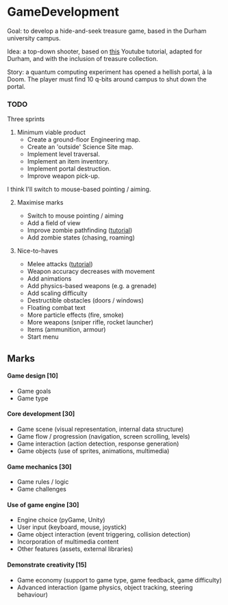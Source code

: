 # GameDevelopment

Goal: to develop a hide-and-seek treasure game, based in the Durham university campus. 

Idea: a top-down shooter, based on [this](https://www.youtube.com/playlist?list=PLsk-HSGFjnaGQq7ybM8Lgkh5EMxUWPm2i) 
Youtube tutorial, adapted for Durham, and with the inclusion of treasure collection.

Story: a quantum computing experiment has opened a hellish portal, à la Doom. The player
must find 10 q-bits around campus to shut down the portal. 

### TODO

Three sprints

1. Minimum viable product
    * Create a ground-floor Engineering map.
    * Create an 'outside' Science Site map.
    * Implement level traversal.
    * Implement an item inventory.
    * Implement portal destruction.
    * Improve weapon pick-up.
    
I think I'll switch to mouse-based pointing / aiming.     
    
2. Maximise marks
     * Switch to mouse pointing / aiming
     * Add a field of view
     * Improve zombie pathfinding ([tutorial](https://www.youtube.com/watch?v=e3gbNOl4DiM))
     * Add zombie states (chasing, roaming)
     
3. Nice-to-haves
    * Melee attacks ([tutorial](https://www.youtube.com/watch?v=AaJopFFkmNo))
    * Weapon accuracy decreases with movement
    * Add animations
    * Add physics-based weapons (e.g. a grenade)
    * Add scaling difficulty
    * Destructible obstacles (doors / windows)
    * Floating combat text
    * More particle effects (fire, smoke)
    * More weapons (sniper rifle, rocket launcher)
    * Items (ammunition, armour)
    * Start menu

## Marks

#### Game design [10]

* Game goals
* Game type

#### Core development [30]

* Game scene (visual representation, internal data structure)
* Game flow / progression (navigation, screen scrolling, levels)
* Game interaction (action detection, response generation)
* Game objects (use of sprites, animations, multimedia)

#### Game mechanics [30]

* Game rules / logic
* Game challenges

#### Use of game engine [30]

* Engine choice (pyGame, Unity)
* User input (keyboard, mouse, joystick)
* Game object interaction (event triggering, collision detection)
* Incorporation of multimedia content
* Other features (assets, external libraries)

#### Demonstrate creativity [15]

* Game economy (support to game type, game feedback, game difficulty)
* Advanced interaction (game physics, object tracking, steering behaviour)
